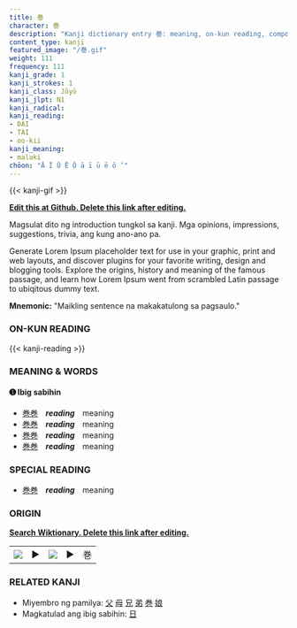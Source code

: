```yaml
---
title: 巻
character: 巻
description: "Kanji dictionary entry 巻: meaning, on-kun reading, compounds, origin, related kanji"
content_type: kanji
featured_image: "/巻.gif"
weight: 111
frequency: 111
kanji_grade: 1
kanji_strokes: 1
kanji_class: Jōyō
kanji_jlpt: N1
kanji_radical: 
kanji_reading: 
- DAI
- TAI
- oo-kii
kanji_meaning:
- malaki
chōon: "Ā Ī Ū Ē Ō ā ī ū ē ō ’"
---
```

[//]: # (Don't edit the line below. Kanji animated GIF code is automatically generated.)
{{< kanji-gif >}}

[//]: # (Edit below this line.)

**[Edit this at Github. Delete this link after editing.](https://github.com/tim0g/tim/tree/main/content/kanji/巻/index.md)**

Magsulat dito ng introduction tungkol sa kanji. Mga opinions, impressions, suggestions, trivia, ang kung ano-ano pa.

Generate Lorem Ipsum placeholder text for use in your graphic, print and web layouts, and discover plugins for your favorite writing, design and blogging tools. Explore the origins, history and meaning of the famous passage, and learn how Lorem Ipsum went from scrambled Latin passage to ubiqitous dummy text.
 
**Mnemonic:** "Maikling sentence na makakatulong sa pagsaulo."

### ON-KUN READING

[//]: # (Don't edit the line below. ON-KUN READING code is automatically generated.)
{{< kanji-reading >}}

### MEANING & WORDS

#### ➊ **Ibig sabihin**
  - [巻](../巻)[巻](../巻)　***reading***　meaning
  - [巻](../巻)[巻](../巻)　***reading***　meaning
  - [巻](../巻)[巻](../巻)　***reading***　meaning
  - [巻](../巻)[巻](../巻)　***reading***　meaning

### SPECIAL READING
  - [巻](../巻)[巻](../巻)　***reading***　meaning

### ORIGIN

**[Search Wiktionary. Delete this link after editing.](https://wiktionary.org/wiki/巻)**
<table class="kanji-table"><tr><td>
<img src="60px-巻-bronze.svg.png">
</td><td>▶</td><td>
<img src="60px-巻-oracle.svg.png">
</td><td>▶</td>
<td class="kanji-origin">巻</td>
</tr></table>

### RELATED KANJI
- Miyembro ng pamilya: [父](../父) [母](../母) [兄](../兄) [弟](../弟) [巻](../巻) [娘](../娘)
- Magkatulad ang ibig sabihin: [日](../日)
